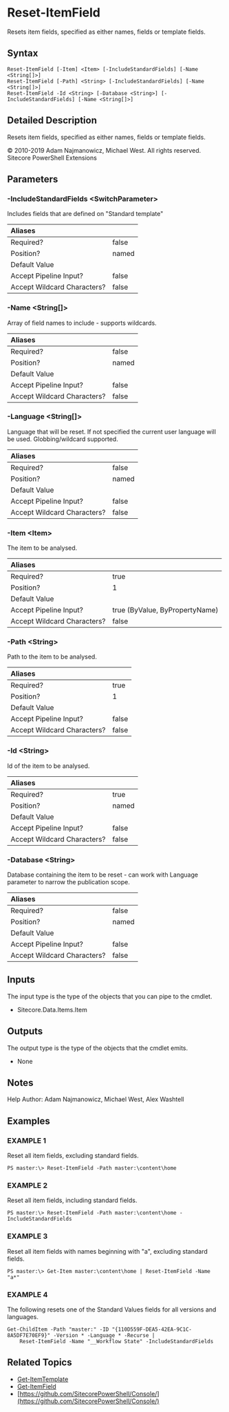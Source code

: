 # Reset-ItemField

Resets item fields, specified as either names, fields or template fields.

## Syntax

```text
Reset-ItemField [-Item] <Item> [-IncludeStandardFields] [-Name <String[]>]
Reset-ItemField [-Path] <String> [-IncludeStandardFields] [-Name <String[]>]
Reset-ItemField -Id <String> [-Database <String>] [-IncludeStandardFields] [-Name <String[]>]
```

## Detailed Description

Resets item fields, specified as either names, fields or template fields.

© 2010-2019 Adam Najmanowicz, Michael West. All rights reserved. Sitecore PowerShell Extensions

## Parameters

### -IncludeStandardFields  &lt;SwitchParameter&gt;

Includes fields that are defined on "Standard template"

| Aliases |  |
| :--- | :--- |
| Required? | false |
| Position? | named |
| Default Value |  |
| Accept Pipeline Input? | false |
| Accept Wildcard Characters? | false |

### -Name  &lt;String\[\]&gt;

Array of field names to include - supports wildcards.

| Aliases |  |
| :--- | :--- |
| Required? | false |
| Position? | named |
| Default Value |  |
| Accept Pipeline Input? | false |
| Accept Wildcard Characters? | false |

### -Language  &lt;String\[\]&gt;

Language that will be reset. If not specified the current user language will be used. Globbing/wildcard supported.

| Aliases |  |
| :--- | :--- |
| Required? | false |
| Position? | named |
| Default Value |  |
| Accept Pipeline Input? | false |
| Accept Wildcard Characters? | false |

### -Item  &lt;Item&gt;

The item to be analysed.

| Aliases |  |
| :--- | :--- |
| Required? | true |
| Position? | 1 |
| Default Value |  |
| Accept Pipeline Input? | true \(ByValue, ByPropertyName\) |
| Accept Wildcard Characters? | false |

### -Path  &lt;String&gt;

Path to the item to be analysed.

| Aliases |  |
| :--- | :--- |
| Required? | true |
| Position? | 1 |
| Default Value |  |
| Accept Pipeline Input? | false |
| Accept Wildcard Characters? | false |

### -Id  &lt;String&gt;

Id of the item to be analysed.

| Aliases |  |
| :--- | :--- |
| Required? | true |
| Position? | named |
| Default Value |  |
| Accept Pipeline Input? | false |
| Accept Wildcard Characters? | false |

### -Database  &lt;String&gt;

Database containing the item to be reset - can work with Language parameter to narrow the publication scope.

| Aliases |  |
| :--- | :--- |
| Required? | false |
| Position? | named |
| Default Value |  |
| Accept Pipeline Input? | false |
| Accept Wildcard Characters? | false |

## Inputs

The input type is the type of the objects that you can pipe to the cmdlet.

* Sitecore.Data.Items.Item 

## Outputs

The output type is the type of the objects that the cmdlet emits.

* None 

## Notes

Help Author: Adam Najmanowicz, Michael West, Alex Washtell

## Examples

### EXAMPLE 1

Reset all item fields, excluding standard fields.

```text
PS master:\> Reset-ItemField -Path master:\content\home
```

### EXAMPLE 2

Reset all item fields, including standard fields.

```text
PS master:\> Reset-ItemField -Path master:\content\home -IncludeStandardFields
```

### EXAMPLE 3

Reset all item fields with names beginning with "a", excluding standard fields.

```text
PS master:\> Get-Item master:\content\home | Reset-ItemField -Name "a*"
```

### EXAMPLE 4

The following resets one of the Standard Values fields for all versions and languages.

```text
Get-ChildItem -Path "master:" -ID "{110D559F-DEA5-42EA-9C1C-8A5DF7E70EF9}" -Version * -Language * -Recurse |
    Reset-ItemField -Name "__Workflow State" -IncludeStandardFields
```

## Related Topics

* [Get-ItemTemplate](get-itemtemplate.md)
* [Get-ItemField](get-itemfield.md)
* [https://github.com/SitecorePowerShell/Console/](https://github.com/SitecorePowerShell/Console/) 

